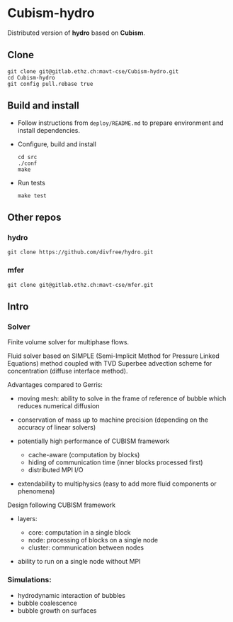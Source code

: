 # Cubism-hydro

Distributed version of **hydro** based on **Cubism**.

## Clone

    git clone git@gitlab.ethz.ch:mavt-cse/Cubism-hydro.git
    cd Cubism-hydro
    git config pull.rebase true

## Build and install

*   Follow instructions from `deploy/README.md` to
prepare environment and install dependencies.
*   Configure, build and install

     ```
     cd src
     ./conf
     make
     ```

*   Run tests

     ```
     make test
     ```

## Other repos

### hydro

    git clone https://github.com/divfree/hydro.git 

### mfer

    git clone git@gitlab.ethz.ch:mavt-cse/mfer.git

## Intro

### Solver

Finite volume solver for multiphase flows.

Fluid solver based on SIMPLE 
(Semi-Implicit Method for Pressure Linked Equations) 
method coupled
with TVD Superbee advection scheme for concentration (diffuse interface method).

Advantages compared to Gerris:

* moving mesh: ability to solve in the frame of reference of bubble 
which reduces numerical diffusion 

* conservation of mass up to machine precision 
(depending on the accuracy of linear solvers)

* potentially high performance of CUBISM framework
  - cache-aware (computation by blocks)
  - hiding of communication time (inner blocks processed first)
  - distributed MPI I/O 

* extendability to multiphysics (easy to add more fluid components or phenomena)


Design following CUBISM framework 

* layers:   
  - core: computation in a single block
  - node: processing of blocks on a single node 
  - cluster: communication between nodes

* ability to run on a single node without MPI

### Simulations:

* hydrodynamic interaction of bubbles
* bubble coalescence
* bubble growth on surfaces


  
